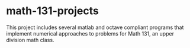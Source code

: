 # math-131-projects
This project includes several matlab and octave compliant programs that implement numerical approaches to problems for Math 131, an upper division math class.
